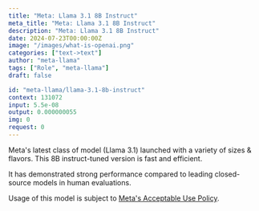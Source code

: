 ```yaml
---
title: "Meta: Llama 3.1 8B Instruct"
meta_title: "Meta: Llama 3.1 8B Instruct"
description: "Meta: Llama 3.1 8B Instruct"
date: 2024-07-23T00:00:00Z
image: "/images/what-is-openai.png"
categories: ["text->text"]
author: "meta-llama"
tags: ["Role", "meta-llama"]
draft: false

id: "meta-llama/llama-3.1-8b-instruct"
context: 131072
input: 5.5e-08
output: 0.000000055
img: 0
request: 0
---
```


Meta's latest class of model (Llama 3.1) launched with a variety of sizes & flavors. This 8B instruct-tuned version is fast and efficient.

It has demonstrated strong performance compared to leading closed-source models in human evaluations.

Usage of this model is subject to [Meta's Acceptable Use Policy](https://www.llama.com/llama3/use-policy/).

